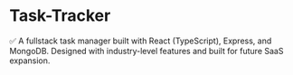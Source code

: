 # Task-Tracker
✅ A fullstack task manager built with React (TypeScript), Express, and MongoDB. Designed with industry-level features and built for future SaaS expansion.
